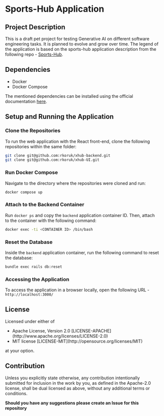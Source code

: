 # Sports-Hub Application

## Project Description

This is a draft pet project for testing Generative AI on different software engineering tasks. It is planned to evolve and grow over time. The legend of the application is based on the sports-hub application description from the following repo - [Sports-Hub](https://github.com/dark-side/sports-hub).

## Dependencies

- Docker
- Docker Compose

The mentioned dependencies can be installed using the official documentation [here](https://docs.docker.com/compose/install/).

## Setup and Running the Application

### Clone the Repositories

To run the web application with the React front-end, clone the following repositories within the same folder:

```sh
git clone git@github.com:rkoruk/xhub-backend.git
git clone git@github.com:rkoruk/xhub-UI.git
```

### Run Docker Compose

Navigate to the directory where the repositories were cloned and run:

```sh
docker compose up
```

### Attach to the Backend Container

Run `docker ps` and copy the `backend` application container ID. Then, attach to the container with the following command:

```sh
docker exec -ti <CONTAINER ID> /bin/bash
```

### Reset the Database

Inside the `backend` application container, run the following command to reset the database:

```sh
bundle exec rails db:reset
```

### Accessing the Application
To access the application in a browser locally, open the following URL - `http://localhost:3000/`

## License
Licensed under either of
<ul>
<li>Apache License, Version 2.0 [LICENSE-APACHE](http://www.apache.org/licenses/LICENSE-2.0)</li>
<li>MIT license [LICENSE-MIT](http://opensource.org/licenses/MIT)</li>
</ul>
at your option.

## Contribution
Unless you explicitly state otherwise, any contribution intentionally submitted for inclusion in the work by you, as defined in the Apache-2.0 license, shall be dual licensed as above, without any additional terms or conditions.

**Should you have any suggestions please create an Issue for this repository**
